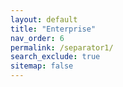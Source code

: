 ```yaml
---
layout: default
title: "Enterprise"
nav_order: 6
permalink: /separator1/
search_exclude: true
sitemap: false
---
```

